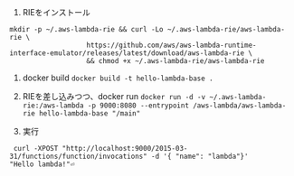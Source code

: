 1. RIEをインストール
```
mkdir -p ~/.aws-lambda-rie && curl -Lo ~/.aws-lambda-rie/aws-lambda-rie \
                   https://github.com/aws/aws-lambda-runtime-interface-emulator/releases/latest/download/aws-lambda-rie \
                   && chmod +x ~/.aws-lambda-rie/aws-lambda-rie
```
1. docker build
`docker build -t hello-lambda-base .`

1. RIEを差し込みつつ、docker run
`docker run -d -v ~/.aws-lambda-rie:/aws-lambda -p 9000:8080 --entrypoint /aws-lambda/aws-lambda-rie hello-lambda-base "/main"`

1. 実行
```
 curl -XPOST "http://localhost:9000/2015-03-31/functions/function/invocations" -d '{ "name": "lambda"}'
"Hello lambda!"⏎
```
